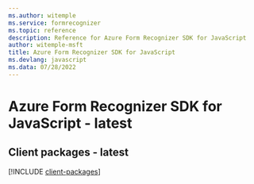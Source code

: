 ```yaml
---
ms.author: witemple
ms.service: formrecognizer
ms.topic: reference
description: Reference for Azure Form Recognizer SDK for JavaScript
author: witemple-msft
title: Azure Form Recognizer SDK for JavaScript
ms.devlang: javascript
ms.data: 07/28/2022
---
```

# Azure Form Recognizer SDK for JavaScript - latest

## Client packages - latest
[!INCLUDE [client-packages](form-recognizer-client-index.md)]